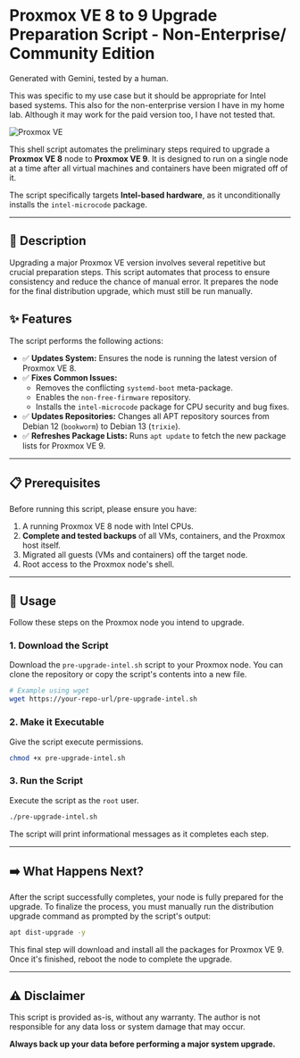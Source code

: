 # Proxmox VE 8 to 9 Upgrade Preparation Script - Non-Enterprise/ Community Edition
Generated with Gemini, tested by a human.

This was specific to my use case but it should be appropriate for Intel based systems.  This also for the non-enterprise version I have in my home lab.  Although it may work for the paid version too,  I have not tested that.

![Proxmox VE](https://img.shields.io/badge/Proxmox%20VE-8%20%E2%9E%9A%209-orange)


This shell script automates the preliminary steps required to upgrade a **Proxmox VE 8** node to **Proxmox VE 9**. It is designed to run on a single node at a time after all virtual machines and containers have been migrated off of it.

The script specifically targets **Intel-based hardware**, as it unconditionally installs the `intel-microcode` package.

---

## 📜 Description

Upgrading a major Proxmox VE version involves several repetitive but crucial preparation steps. This script automates that process to ensure consistency and reduce the chance of manual error. It prepares the node for the final distribution upgrade, which must still be run manually.

## ✨ Features

The script performs the following actions:

-   ✅ **Updates System:** Ensures the node is running the latest version of Proxmox VE 8.
-   ✅ **Fixes Common Issues:**
    -   Removes the conflicting `systemd-boot` meta-package.
    -   Enables the `non-free-firmware` repository.
    -   Installs the `intel-microcode` package for CPU security and bug fixes.
-   ✅ **Updates Repositories:** Changes all APT repository sources from Debian 12 (`bookworm`) to Debian 13 (`trixie`).
-   ✅ **Refreshes Package Lists:** Runs `apt update` to fetch the new package lists for Proxmox VE 9.

---

## 📋 Prerequisites

Before running this script, please ensure you have:

1.  A running Proxmox VE 8 node with Intel CPUs.
2.  **Complete and tested backups** of all VMs, containers, and the Proxmox host itself.
3.  Migrated all guests (VMs and containers) off the target node.
4.  Root access to the Proxmox node's shell.

---

## 🚀 Usage

Follow these steps on the Proxmox node you intend to upgrade.

### 1. Download the Script

Download the `pre-upgrade-intel.sh` script to your Proxmox node. You can clone the repository or copy the script's contents into a new file.

```bash
# Example using wget
wget https://your-repo-url/pre-upgrade-intel.sh
```

### 2. Make it Executable

Give the script execute permissions.

```bash
chmod +x pre-upgrade-intel.sh
```

### 3. Run the Script

Execute the script as the `root` user.

```bash
./pre-upgrade-intel.sh
```

The script will print informational messages as it completes each step.

---

## ➡️ What Happens Next?

After the script successfully completes, your node is fully prepared for the upgrade. To finalize the process, you must manually run the distribution upgrade command as prompted by the script's output:

```bash
apt dist-upgrade -y
```

This final step will download and install all the packages for Proxmox VE 9. Once it's finished, reboot the node to complete the upgrade.

---

## ⚠️ Disclaimer

This script is provided as-is, without any warranty. The author is not responsible for any data loss or system damage that may occur.

**Always back up your data before performing a major system upgrade.**


